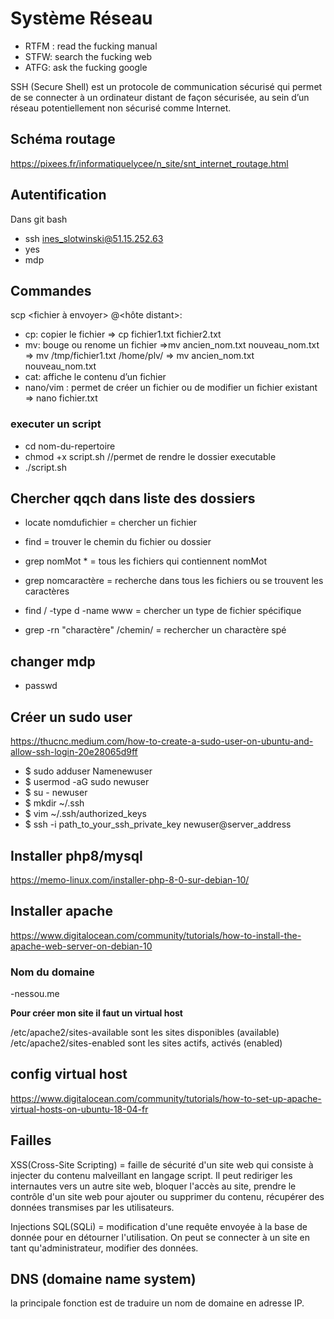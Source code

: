 # Système Réseau



- RTFM : read the fucking manual
 - STFW: search the fucking web
 - ATFG: ask the fucking google

SSH (Secure Shell) est un protocole de communication sécurisé qui permet de se connecter à un ordinateur distant de façon sécurisée, au sein d’un réseau potentiellement non sécurisé comme Internet.

## Schéma routage 

https://pixees.fr/informatiquelycee/n_site/snt_internet_routage.html

## Autentification

Dans git bash 

- ssh ines_slotwinski@51.15.252.63
- yes 
- mdp

## Commandes
scp <fichier à envoyer> <utilisateur>@<hôte distant>:<dossier cible>
 - cp: copier le fichier => cp fichier1.txt fichier2.txt
-  mv: bouge ou renome un fichier =>mv ancien_nom.txt nouveau_nom.txt
=> mv /tmp/fichier1.txt /home/plv/
=> mv ancien_nom.txt nouveau_nom.txt
-  cat: affiche le contenu d’un fichier 
 - nano/vim : permet de créer un fichier ou de modifier un fichier existant => nano fichier.txt
 
 
 ### executer un script
 
 - cd nom-du-repertoire 
 - chmod +x script.sh //permet de rendre le dossier executable
 - ./script.sh 
 

## Chercher qqch dans liste des dossiers
 
 - locate nomdufichier = chercher un fichier 
 - find = trouver le chemin du fichier ou dossier
 -  grep nomMot * = tous les fichiers qui contiennent nomMot
  - grep nomcaractère = recherche dans tous les fichiers ou se trouvent les caractères
 
 - find / -type d -name www = chercher un type de fichier spécifique
 - grep -rn "charactère" /chemin/ = rechercher un charactère spé
 

 

## changer mdp

- passwd


## Créer un sudo user

https://thucnc.medium.com/how-to-create-a-sudo-user-on-ubuntu-and-allow-ssh-login-20e28065d9ff

- $ sudo adduser Namenewuser
- $ usermod -aG sudo newuser
- $ su - newuser
- $ mkdir ~/.ssh
- $ vim ~/.ssh/authorized_keys
- $ ssh -i path_to_your_ssh_private_key newuser@server_address


## Installer php8/mysql

https://memo-linux.com/installer-php-8-0-sur-debian-10/

## Installer apache 

https://www.digitalocean.com/community/tutorials/how-to-install-the-apache-web-server-on-debian-10


### Nom du domaine

-nessou.me


__Pour créer mon site il faut un virtual host__

/etc/apache2/sites-available sont les sites disponibles (available)
/etc/apache2/sites-enabled sont les sites actifs, activés (enabled)

## config virtual host

https://www.digitalocean.com/community/tutorials/how-to-set-up-apache-virtual-hosts-on-ubuntu-18-04-fr
 
 
 ## Failles
 
 XSS(Cross-Site Scripting) = faille de sécurité d'un site web qui consiste à injecter du contenu malveillant en langage script. Il peut rediriger les internautes vers un autre site web, bloquer l'accès au site, prendre le contrôle d'un site web pour ajouter ou supprimer du contenu, récupérer des données transmises par les utilisateurs.
 
  Injections SQL(SQLi) = modification d'une requête envoyée à la base de donnée pour en détourner l'utilisation. On peut se connecter à un site en tant qu'administrateur,  modifier des données.



## DNS (domaine name system)
 la principale fonction est de traduire un nom de domaine en adresse IP.
 


